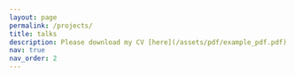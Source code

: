 ```yaml
---
layout: page
permalink: /projects/
title: talks
description: Please download my CV [here](/assets/pdf/example_pdf.pdf)
nav: true
nav_order: 2
---
```



